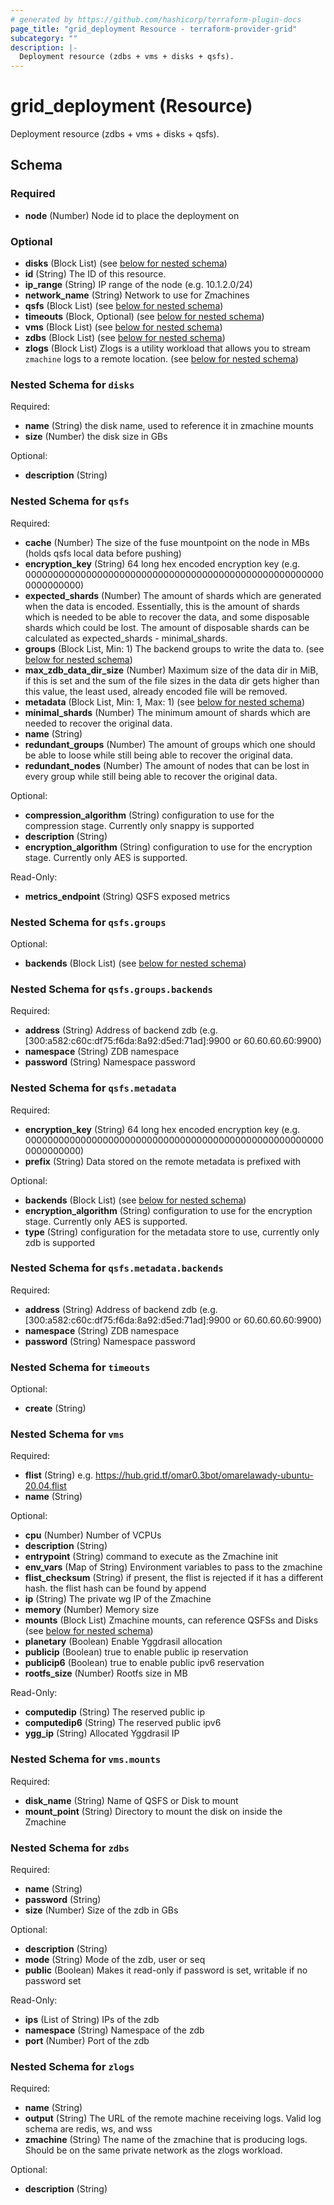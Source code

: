 ```yaml
---
# generated by https://github.com/hashicorp/terraform-plugin-docs
page_title: "grid_deployment Resource - terraform-provider-grid"
subcategory: ""
description: |-
  Deployment resource (zdbs + vms + disks + qsfs).
---
```


# grid_deployment (Resource)

Deployment resource (zdbs + vms + disks + qsfs).



<!-- schema generated by tfplugindocs -->
## Schema

### Required

- **node** (Number) Node id to place the deployment on

### Optional

- **disks** (Block List) (see [below for nested schema](#nestedblock--disks))
- **id** (String) The ID of this resource.
- **ip_range** (String) IP range of the node (e.g. 10.1.2.0/24)
- **network_name** (String) Network to use for Zmachines
- **qsfs** (Block List) (see [below for nested schema](#nestedblock--qsfs))
- **timeouts** (Block, Optional) (see [below for nested schema](#nestedblock--timeouts))
- **vms** (Block List) (see [below for nested schema](#nestedblock--vms))
- **zdbs** (Block List) (see [below for nested schema](#nestedblock--zdbs))
- **zlogs** (Block List) Zlogs is a utility workload that allows you to stream `zmachine` logs to a remote location. (see [below for nested schema](#nestedblock--zlogs))

<a id="nestedblock--disks"></a>
### Nested Schema for `disks`

Required:

- **name** (String) the disk name, used to reference it in zmachine mounts
- **size** (Number) the disk size in GBs

Optional:

- **description** (String)


<a id="nestedblock--qsfs"></a>
### Nested Schema for `qsfs`

Required:

- **cache** (Number) The size of the fuse mountpoint on the node in MBs (holds qsfs local data before pushing)
- **encryption_key** (String) 64 long hex encoded encryption key (e.g. 0000000000000000000000000000000000000000000000000000000000000000)
- **expected_shards** (Number) The amount of shards which are generated when the data is encoded. Essentially, this is the amount of shards which is needed to be able to recover the data, and some disposable shards which could be lost. The amount of disposable shards can be calculated as expected_shards - minimal_shards.
- **groups** (Block List, Min: 1) The backend groups to write the data to. (see [below for nested schema](#nestedblock--qsfs--groups))
- **max_zdb_data_dir_size** (Number) Maximum size of the data dir in MiB, if this is set and the sum of the file sizes in the data dir gets higher than this value, the least used, already encoded file will be removed.
- **metadata** (Block List, Min: 1, Max: 1) (see [below for nested schema](#nestedblock--qsfs--metadata))
- **minimal_shards** (Number) The minimum amount of shards which are needed to recover the original data.
- **name** (String)
- **redundant_groups** (Number) The amount of groups which one should be able to loose while still being able to recover the original data.
- **redundant_nodes** (Number) The amount of nodes that can be lost in every group while still being able to recover the original data.

Optional:

- **compression_algorithm** (String) configuration to use for the compression stage. Currently only snappy is supported
- **description** (String)
- **encryption_algorithm** (String) configuration to use for the encryption stage. Currently only AES is supported.

Read-Only:

- **metrics_endpoint** (String) QSFS exposed metrics

<a id="nestedblock--qsfs--groups"></a>
### Nested Schema for `qsfs.groups`

Optional:

- **backends** (Block List) (see [below for nested schema](#nestedblock--qsfs--groups--backends))

<a id="nestedblock--qsfs--groups--backends"></a>
### Nested Schema for `qsfs.groups.backends`

Required:

- **address** (String) Address of backend zdb (e.g. [300:a582:c60c:df75:f6da:8a92:d5ed:71ad]:9900 or 60.60.60.60:9900)
- **namespace** (String) ZDB namespace
- **password** (String) Namespace password



<a id="nestedblock--qsfs--metadata"></a>
### Nested Schema for `qsfs.metadata`

Required:

- **encryption_key** (String) 64 long hex encoded encryption key (e.g. 0000000000000000000000000000000000000000000000000000000000000000)
- **prefix** (String) Data stored on the remote metadata is prefixed with

Optional:

- **backends** (Block List) (see [below for nested schema](#nestedblock--qsfs--metadata--backends))
- **encryption_algorithm** (String) configuration to use for the encryption stage. Currently only AES is supported.
- **type** (String) configuration for the metadata store to use, currently only zdb is supported

<a id="nestedblock--qsfs--metadata--backends"></a>
### Nested Schema for `qsfs.metadata.backends`

Required:

- **address** (String) Address of backend zdb (e.g. [300:a582:c60c:df75:f6da:8a92:d5ed:71ad]:9900 or 60.60.60.60:9900)
- **namespace** (String) ZDB namespace
- **password** (String) Namespace password




<a id="nestedblock--timeouts"></a>
### Nested Schema for `timeouts`

Optional:

- **create** (String)


<a id="nestedblock--vms"></a>
### Nested Schema for `vms`

Required:

- **flist** (String) e.g. https://hub.grid.tf/omar0.3bot/omarelawady-ubuntu-20.04.flist
- **name** (String)

Optional:

- **cpu** (Number) Number of VCPUs
- **description** (String)
- **entrypoint** (String) command to execute as the Zmachine init
- **env_vars** (Map of String) Environment variables to pass to the zmachine
- **flist_checksum** (String) if present, the flist is rejected if it has a different hash. the flist hash can be found by append
- **ip** (String) The private wg IP of the Zmachine
- **memory** (Number) Memory size
- **mounts** (Block List) Zmachine mounts, can reference QSFSs and Disks (see [below for nested schema](#nestedblock--vms--mounts))
- **planetary** (Boolean) Enable Yggdrasil allocation
- **publicip** (Boolean) true to enable public ip reservation
- **publicip6** (Boolean) true to enable public ipv6 reservation
- **rootfs_size** (Number) Rootfs size in MB

Read-Only:

- **computedip** (String) The reserved public ip
- **computedip6** (String) The reserved public ipv6
- **ygg_ip** (String) Allocated Yggdrasil IP

<a id="nestedblock--vms--mounts"></a>
### Nested Schema for `vms.mounts`

Required:

- **disk_name** (String) Name of QSFS or Disk to mount
- **mount_point** (String) Directory to mount the disk on inside the Zmachine



<a id="nestedblock--zdbs"></a>
### Nested Schema for `zdbs`

Required:

- **name** (String)
- **password** (String)
- **size** (Number) Size of the zdb in GBs

Optional:

- **description** (String)
- **mode** (String) Mode of the zdb, user or seq
- **public** (Boolean) Makes it read-only if password is set, writable if no password set

Read-Only:

- **ips** (List of String) IPs of the zdb
- **namespace** (String) Namespace of the zdb
- **port** (Number) Port of the zdb


<a id="nestedblock--zlogs"></a>
### Nested Schema for `zlogs`

Required:

- **name** (String)
- **output** (String) The URL of the remote machine receiving logs. Valid log schema are redis, ws, and wss
- **zmachine** (String) The name of the zmachine that is producing logs. Should be on the same private network as the zlogs workload.

Optional:

- **description** (String)



